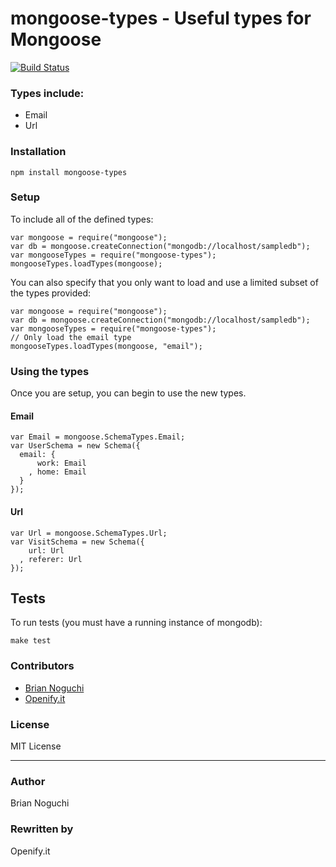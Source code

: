 mongoose-types - Useful types for Mongoose
==============

[![Build Status](https://travis-ci.org/OpenifyIt/mongoose-types.png?branch=master)](https://travis-ci.org/OpenifyIt/mongoose-types)

### Types include:

- Email
- Url

### Installation
    npm install mongoose-types

### Setup

To include all of the defined types:

    var mongoose = require("mongoose");
    var db = mongoose.createConnection("mongodb://localhost/sampledb");
    var mongooseTypes = require("mongoose-types");
    mongooseTypes.loadTypes(mongoose);

You can also specify that you only want to load and use a limited subset of the types provided:

    var mongoose = require("mongoose");
    var db = mongoose.createConnection("mongodb://localhost/sampledb");
    var mongooseTypes = require("mongoose-types");
    // Only load the email type
    mongooseTypes.loadTypes(mongoose, "email");

### Using the types

Once you are setup, you can begin to use the new types.

#### Email

    var Email = mongoose.SchemaTypes.Email;
    var UserSchema = new Schema({
      email: {
          work: Email
        , home: Email
      }
    });

#### Url

    var Url = mongoose.SchemaTypes.Url;
    var VisitSchema = new Schema({
        url: Url
      , referer: Url
    });

## Tests

To run tests (you must have a running instance of mongodb):

    make test

### Contributors

- [Brian Noguchi](https://github.com/bnoguchi)
- [Openify.it](https://github.com/Openify.it)

### License

MIT License

---
### Author

Brian Noguchi

### Rewritten by

Openify.it
